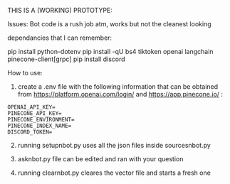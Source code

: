 THIS IS A (WORKING) PROTOTYPE:

Issues:
Bot code is a rush job atm, works but not the cleanest looking

dependancies that I can remember:

pip install python-dotenv
pip install -qU bs4 tiktoken openai langchain pinecone-client[grpc]
pip install discord

How to use:

1) create a .env file with the following information that can be obtained from https://platform.openai.com/login/ and https://app.pinecone.io/ :

```
OPENAI_API_KEY=
PINECONE_API_KEY=
PINECONE_ENVIRONMENT=
PINECONE_INDEX_NAME=
DISCORD_TOKEN=
```

2) running setupnbot.py uses all the json files inside sourcesnbot.py

3) asknbot.py file can be edited and ran with your question

4) running clearnbot.py cleares the vector file and starts a fresh one


